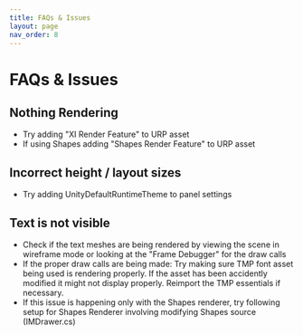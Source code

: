 ```yaml
---
title: FAQs & Issues
layout: page
nav_order: 8
---
```


# FAQs & Issues

## Nothing Rendering
- Try adding "XI Render Feature" to URP asset
- If using Shapes adding "Shapes Render Feature" to URP asset

## Incorrect height / layout sizes
- Try adding UnityDefaultRuntimeTheme to panel settings

## Text is not visible
- Check if the text meshes are being rendered by viewing the scene in wireframe mode or looking at the "Frame Debugger" for the draw calls
- If the proper draw calls are being made: Try making sure TMP font asset being used is rendering properly. If the asset has been accidently modified it might not display properly. Reimport the TMP essentials if necessary. 
- If this issue is happening only with the Shapes renderer, try following setup for Shapes Renderer involving modifying Shapes source (IMDrawer.cs)
